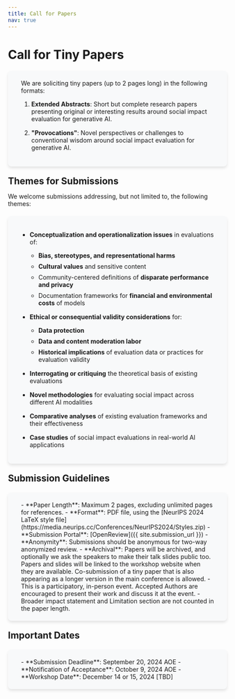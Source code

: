 ```yaml
---
title: Call for Papers
nav: true
---
```


<style>
  .highlight {
    font-weight: bold;
    color: #1a1a1a;
  }
  .container {
    background-color: #f8f9fa;
    border-radius: 8px;
    padding: 20px 30px;
    margin-top: 20px;
    margin-bottom: 20px;
    box-shadow: 0 4px 6px rgba(0, 0, 0, 0.1);
  }
  .container ul {
    padding-left: 20px;
  }
  .container li {
    margin-bottom: 15px;
  }
  .container li ul li {
    margin-bottom: 8px;
  }
  a {
    color: #0366d6;
  }
  h1 {
    margin-bottom: 0.5em;
  }
  h2 {
    margin-top: 0.5em;
    margin-bottom: 0.5em;
  }
  .container + h2 {
    margin-top: 1em;
  }
</style>

# Call for Tiny Papers

<div class="container" markdown="1">
We are soliciting tiny papers (up to 2 pages long) in the following formats:

1. **Extended Abstracts**: Short but complete research papers presenting original or interesting results around social impact evaluation for generative AI.
2. **"Provocations"**: Novel perspectives or challenges to conventional wisdom around social impact evaluation for generative AI.
</div>

## Themes for Submissions

We welcome submissions addressing, but not limited to, the following themes:

<div class="container" markdown="1">
  
- **Conceptualization and operationalization issues** in evaluations of:
  - **Bias, stereotypes, and representational harms**
  - **Cultural values** and sensitive content
  - Community-centered definitions of **disparate performance and privacy**
  - Documentation frameworks for **financial and environmental costs** of models

- **Ethical or consequential validity considerations** for:
  - **Data protection**
  - **Data and content moderation labor**
  - **Historical implications** of evaluation data or practices for evaluation validity

- **Interrogating or critiquing** the theoretical basis of existing evaluations

- **Novel methodologies** for evaluating social impact across different AI modalities

- **Comparative analyses** of existing evaluation frameworks and their effectiveness

- **Case studies** of social impact evaluations in real-world AI applications
</div>

## Submission Guidelines

<div class="container" markdown="1">
- **Paper Length**: Maximum 2 pages, excluding unlimited pages for references.
- **Format**: PDF file, using the [NeurIPS 2024 LaTeX style file](https://media.neurips.cc/Conferences/NeurIPS2024/Styles.zip)
- **Submission Portal**: [OpenReview]({{ site.submission_url }})
- **Anonymity**: Submissions should be anonymous for two-way anonymized review.
- **Archival**: Papers will be archived, and optionally we ask the speakers to make their talk slides public too. Papers and slides will be linked to the workshop website when they are available. Co-submission of a tiny paper that is also appearing as a longer version in the main conference is allowed.
- This is a participatory, in-person event. Accepted Authors are encouraged to present their work and discuss it at the event.
- Broader impact statement and Limitation section are not counted in the paper length.
</div>

## Important Dates

<div class="container" markdown="1">
- **Submission Deadline**: September 20, 2024 AOE
- **Notification of Acceptance**: October 9, 2024 AOE
- **Workshop Date**: December 14 or 15, 2024 [TBD]
</div>
